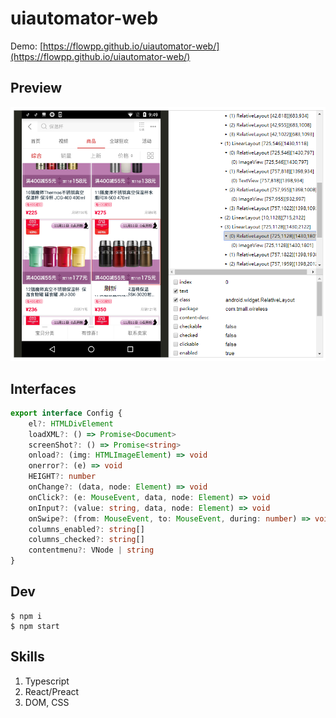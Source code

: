 # uiautomator-web
Demo: [https://flowpp.github.io/uiautomator-web/](https://flowpp.github.io/uiautomator-web/)

## Preview
![Preview](./imgs/preview.png)

## Interfaces
```ts
export interface Config {
    el?: HTMLDivElement
    loadXML?: () => Promise<Document>
    screenShot?: () => Promise<string>
    onload?: (img: HTMLImageElement) => void
    onerror?: (e) => void
    HEIGHT?: number
    onChange?: (data, node: Element) => void
    onClick?: (e: MouseEvent, data, node: Element) => void
    onInput?: (value: string, data, node: Element) => void
    onSwipe?: (from: MouseEvent, to: MouseEvent, during: number) => void
    columns_enabled?: string[]
    columns_checked?: string[]
    contentmenu?: VNode | string
}
```

## Dev
```
$ npm i
$ npm start
```

## Skills
1. Typescript
2. React/Preact
3. DOM, CSS
